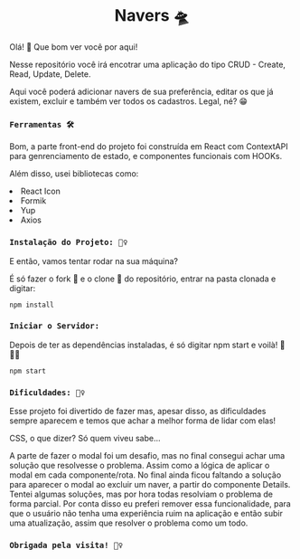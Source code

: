 <h1 align="center">
    Navers 🛸
</h1>

Olá! 🖖 Que bom ver você por aqui!

Nesse repositório você irá encotrar uma aplicação do tipo CRUD - Create, Read, Update, Delete.

Aqui você poderá adicionar navers de sua preferência, editar os que já existem, excluir e também ver todos os cadastros. Legal, né? 😁

### `Ferramentas 🛠️`

Bom, a parte front-end do projeto foi construída em React com ContextAPI para genrenciamento de estado, e componentes funcionais com HOOKs.

Além disso, usei bibliotecas como:

<li>React Icon</li>
<li>Formik</li>
<li>Yup</li>
<li>Axios</li>

### `Instalação do Projeto: 💆‍♀️`
E então, vamos tentar rodar na sua máquina?

É só fazer o fork 🍴 e o clone 👭 do repositório, entrar na pasta clonada e digitar:
```
npm install
```
### `Iniciar o Servidor: `
Depois de ter as dependências instaladas, é só digitar npm start e voilà! 💫🧙‍♀️
```
npm start
```

### `Dificuldades: 🧘‍♀️`

Esse projeto foi divertido de fazer mas, apesar disso, as dificuldades sempre aparecem e temos que achar a melhor forma de lidar com elas!

CSS, o que dizer? Só quem viveu sabe...

A parte de fazer o modal foi um desafio, mas no final consegui achar uma solução que resolvesse o problema. Assim como a lógica de aplicar o modal em cada componente/rota.
No final ainda ficou faltando a solução para aparecer o modal ao excluir um naver, a partir do componente Details. Tentei algumas soluções, mas por hora todas resolviam o problema de forma parcial. Por conta disso eu preferi remover essa funcionalidade, para que o usuário não tenha uma experiência ruim na aplicação e então subir uma atualização, assim que resolver o problema como um todo.

### `Obrigada pela visita! 🙋‍♀️`
